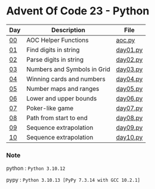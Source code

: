 <!-- ----------------------------------------------------------------------- -->

# Advent Of Code 23 - Python

| Day                                        | Description                 | File                     |
| ------------------------------------------ | --------------------------- | ------------------------ |
| [00](https://adventofcode.com/2023)        | AOC Helper Functions        | [aoc.py](src/aoc.py)     |
| [01](https://adventofcode.com/2023/day/1)  | Find digits in string       | [day01.py](src/day01.py) |
| [02](https://adventofcode.com/2023/day/2)  | Parse digits in string      | [day02.py](src/day02.py) |
| [03](https://adventofcode.com/2023/day/3)  | Numbers and Symbols in Grid | [day03.py](src/day03.py) |
| [04](https://adventofcode.com/2023/day/4)  | Winning cards and numbers   | [day04.py](src/day04.py) |
| [05](https://adventofcode.com/2023/day/5)  | Number maps and ranges      | [day05.py](src/day05.py) |
| [06](https://adventofcode.com/2023/day/6)  | Lower and upper bounds      | [day06.py](src/day06.py) |
| [07](https://adventofcode.com/2023/day/7)  | Poker-like game             | [day07.py](src/day07.py) |
| [08](https://adventofcode.com/2023/day/8)  | Path from start to end      | [day08.py](src/day08.py) |
| [09](https://adventofcode.com/2023/day/9)  | Sequence extrapolation      | [day09.py](src/day09.py) |
| [10](https://adventofcode.com/2023/day/10) | Sequence extrapolation      | [day10.py](src/day10.py) |

### Note

python : `Python 3.10.12`

pypy : `Python 3.10.13 [PyPy 7.3.14 with GCC 10.2.1]`
